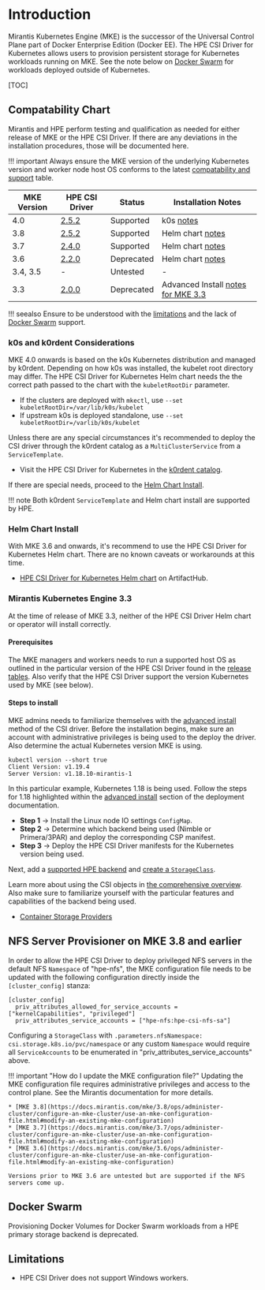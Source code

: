 # Introduction

Mirantis Kubernetes Engine (MKE) is the successor of the Universal Control Plane part of Docker Enterprise Edition (Docker EE). The HPE CSI Driver for Kubernetes allows users to provision persistent storage for Kubernetes workloads running on MKE. See the note below on [Docker Swarm](#docker_swarm) for workloads deployed outside of Kubernetes.

[TOC]

## Compatability Chart

Mirantis and HPE perform testing and qualification as needed for either release of MKE or the HPE CSI Driver. If there are any deviations in the installation procedures, those will be documented here.

!!! important
    Always ensure the MKE version of the underlying Kubernetes version and worker node host OS conforms to the latest [compatability and support](../../index.md#compatibility_and_support) table.

| MKE Version | HPE CSI Driver | Status | Installation Notes | 
| ------------| -------------- | ------ | ------------------ |
| 4.0         | [2.5.2](../../index.md#hpe_csi_driver_for_kubernetes_252) | Supported | k0s [notes](#k0s_and_k0rdent_considerations) |
| 3.8         | [2.5.2](../../index.md#hpe_csi_driver_for_kubernetes_252) | Supported | Helm chart [notes](#helm_chart_install) |
| 3.7         | [2.4.0](../../archive.md#hpe_csi_driver_for_kubernetes_240) | Supported | Helm chart [notes](#helm_chart_install) |
| 3.6         | [2.2.0](../../archive.md#hpe_csi_driver_for_kubernetes_220) | Deprecated | Helm chart [notes](#helm_chart_install) |
| 3.4, 3.5    | -              | Untested | - |
| 3.3         | [2.0.0](../../archive.md#hpe_csi_driver_for_kubernetes_200) | Deprecated | Advanced Install [notes for MKE 3.3 ](#mirantis_kubernetes_engine_33) | 

!!! seealso
    Ensure to be understood with the [limitations](#limitations) and the lack of [Docker Swarm](#docker_swarm) support.

### k0s and k0rdent Considerations

MKE 4.0 onwards is based on the k0s Kubernetes distribution and managed by k0rdent. Depending on how k0s was installed, the kubelet root directory may differ. The HPE CSI Driver for Kubernetes Helm chart needs the the correct path passed to the chart with the `kubeletRootDir` parameter.

- If the clusters are deployed with `mkectl`, use `--set kubeletRootDir=/var/lib/k0s/kubelet`
- If upstream k0s is deployed standalone, use `--set kubeletRootDir=/varlib/k0s/kubelet`

Unless there are any special circumstances it's recommended to deploy the CSI driver through the k0rdent catalog as a `MultiClusterService` from a `ServiceTemplate`.

- Visit the HPE CSI Driver for Kubernetes in the [k0rdent catalog](https://catalog.k0rdent.io/v0.3.0/apps/hpe-csi/hpe-csi/).

If there are special needs, proceed to the [Helm Chart Install](#helm_chart_install).

!!! note
    Both k0rdent `ServiceTemplate` and Helm chart install are supported by HPE.

### Helm Chart Install

With MKE 3.6 and onwards, it's recommend to use the HPE CSI Driver for Kubernetes Helm chart. There are no known caveats or workarounds at this time.

- [HPE CSI Driver for Kubernetes Helm chart](https://artifacthub.io/packages/helm/hpe-storage/hpe-csi-driver) on ArtifactHub.

### Mirantis Kubernetes Engine 3.3

At the time of release of MKE 3.3, neither of the HPE CSI Driver Helm chart or operator will install correctly.

#### Prerequisites

The MKE managers and workers needs to run a supported host OS as outlined in the particular version of the HPE CSI Driver found in the [release tables](../../index.md#compatibility_and_support). Also verify that the HPE CSI Driver support the version Kubernetes used by MKE (see below).

#### Steps to install

MKE admins needs to familiarize themselves with the [advanced install](../../deployment.md#advanced_install) method of the CSI driver. Before the installation begins, make sure an account with administrative privileges is being used to the deploy the driver. Also determine the actual Kubernetes version MKE is using. 

```text
kubectl version --short true
Client Version: v1.19.4
Server Version: v1.18.10-mirantis-1
```

In this particular example, Kubernetes 1.18 is being used. Follow the steps for 1.18 highlighted within the [advanced install](../../deployment.md#common) section of the deployment documentation.

- **Step 1** → Install the Linux node IO settings `ConfigMap`.
- **Step 2** → Determine which backend being used (Nimble or Primera/3PAR) and deploy the corresponding CSP manifest.
- **Step 3** → Deploy the HPE CSI Driver manifests for the Kubernetes version being used.

Next, add a [supported HPE backend](../../deployment.md#add_an_hpe_storage_backend) and [create a `StorageClass`](../../using.md#base_storageclass_parameters).

Learn more about using the CSI objects in [the comprehensive overview](../../using.md). Also make sure to familiarize yourself with the particular features and capabilities of the backend being used.

- [Container Storage Providers](../../container_storage_provider/index.md)

## NFS Server Provisioner on MKE 3.8 and earlier

In order to allow the HPE CSI Driver to deploy privileged NFS servers in the default NFS `Namespace` of "hpe-nfs", the MKE configuration file needs to be updated with the following configuration directly inside the `[cluster_config]` stanza:

```text
[cluster_config]
  priv_attributes_allowed_for_service_accounts = ["kernelCapabilities", "privileged"]
  priv_attributes_service_accounts = ["hpe-nfs:hpe-csi-nfs-sa"]
```

Configuring a `StorageClass` with `.parameters.nfsNamespace: csi.storage.k8s.io/pvc/namespace` or any custom `Namespace` would require all `ServiceAccounts` to be enumerated in "priv_attributes_service_accounts" above.

!!! important "How do I update the MKE configuration file?"
    Updating the MKE configuration file requires administrative privileges and access to the control plane. See the Mirantis documentation for more details.

    * [MKE 3.8](https://docs.mirantis.com/mke/3.8/ops/administer-cluster/configure-an-mke-cluster/use-an-mke-configuration-file.html#modify-an-existing-mke-configuration)
    * [MKE 3.7](https://docs.mirantis.com/mke/3.7/ops/administer-cluster/configure-an-mke-cluster/use-an-mke-configuration-file.html#modify-an-existing-mke-configuration)
    * [MKE 3.6](https://docs.mirantis.com/mke/3.6/ops/administer-cluster/configure-an-mke-cluster/use-an-mke-configuration-file.html#modify-an-existing-mke-configuration)

    Versions prior to MKE 3.6 are untested but are supported if the NFS servers come up.

## Docker Swarm

Provisioning Docker Volumes for Docker Swarm workloads from a HPE primary storage backend is deprecated.

## Limitations

- HPE CSI Driver does not support Windows workers.
